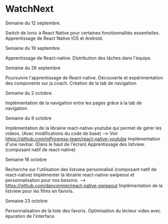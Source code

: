 # WatchNext

Semaine du 12 septembre.

Switch de Ionic à React Native pour certaines fonctionnalités essentielles.
Apprentissage de React Native IOS et Android.

Semaine du 19 septembre.

Apprentissage de React-native.
Distribution des tâches dans l'équipe.

Semaine du 26 septembre

Poursuivre l'apprentissage de React-native.
Découverte et expérimentation des components sur js.coach.
Création de la tab de navigation.

Semaine du 2 octobre.

Implémentation de la navigation entre les pages grâce à la tab de navigation.

Semaine du 9 octobre

Implémentation de la librairie react-native-youtube qui permet de gérer les videos. (Avec modifications du code de base) --> Voir https://github.com/inProgress-team/react-native-youtube
Implémentation d'une navbar. (Dans le haut de l'écran)
Apprentissage des listview. (composant natif de react-native)

Semaine 16 octobre

Recherche sur l'utilisation des listview personnalisé (composant natif de react-native)
Implémenter la librairie react-native-swipeout et personnalisation pour nos besoins. --> https://github.com/dancormier/react-native-swipeout
Implémentation de la listview pour les films en favoris.

Semaine 23 octobre

Personnalisation de la liste des favoris.
Optimisation du lecteur video avec épuration de l'interface.
